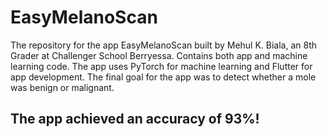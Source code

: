 # EasyMelanoScan
The repository for the app EasyMelanoScan built by Mehul K. Biala, an 8th Grader at Challenger School Berryessa. Contains both app and machine learning code.
The app uses PyTorch for machine learning and Flutter for app development.
The final goal for the app was to detect whether a mole was benign or malignant.
## The app achieved an accuracy of 93%!
